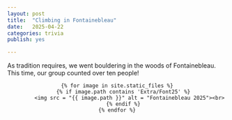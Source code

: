 ```yaml
---
layout: post
title:  "Climbing in Fontainebleau"
date:   2025-04-22
categories: trivia
publish: yes

---
```


As tradition requires, we went bouldering in the woods of Fontainebleau. This time, our group counted over ten people!

<center>

    {% for image in site.static_files %}
        {% if image.path contains 'Extra/Font25' %}
            <img src = "{{ image.path }}" alt = "Fontainebleau 2025"><br>
        {% endif %}
    {% endfor %}

</center>